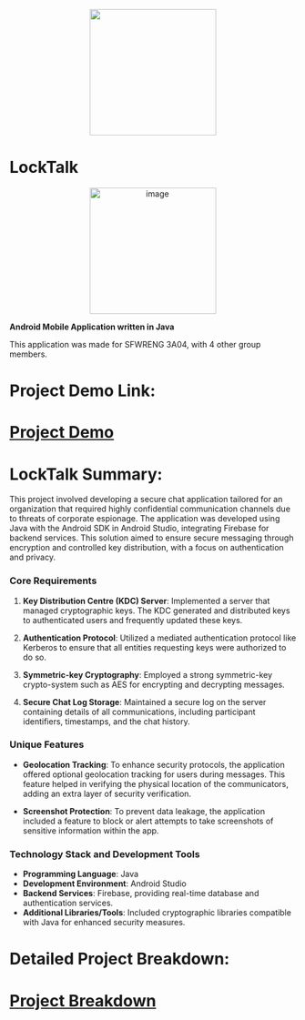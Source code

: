 <p align="center">
  <img src="https://github.com/Aryanpatel335/LockTalk/assets/42017629/7a7451dd-616c-4226-9ddb-ff0abf3a72f3" width="222">
</p>

# LockTalk

<p align="center">
  <img width="222" alt="image" src="https://github.com/Aryanpatel335/LockTalk/assets/42017629/9751cb02-f4bb-421a-bd8f-61ee152a2e81">
</p>



**Android Mobile Application written in Java**

This application was made for SFWRENG 3A04, with 4 other group members.

# Project Demo Link:

# [Project Demo](https://youtu.be/3CSwkFuFJS4)

# LockTalk Summary:

This project involved developing a secure chat application tailored for an organization that required highly confidential communication channels due to threats of corporate espionage. The application was developed using Java with the Android SDK in Android Studio, integrating Firebase for backend services. This solution aimed to ensure secure messaging through encryption and controlled key distribution, with a focus on authentication and privacy.

### Core Requirements

1. **Key Distribution Centre (KDC) Server**: Implemented a server that managed cryptographic keys. The KDC generated and distributed keys to authenticated users and frequently updated these keys.

2. **Authentication Protocol**: Utilized a mediated authentication protocol like Kerberos to ensure that all entities requesting keys were authorized to do so.

3. **Symmetric-key Cryptography**: Employed a strong symmetric-key crypto-system such as AES for encrypting and decrypting messages.

4. **Secure Chat Log Storage**: Maintained a secure log on the server containing details of all communications, including participant identifiers, timestamps, and the chat history.

### Unique Features

- **Geolocation Tracking**: To enhance security protocols, the application offered optional geolocation tracking for users during messages. This feature helped in verifying the physical location of the communicators, adding an extra layer of security verification.

- **Screenshot Protection**: To prevent data leakage, the application included a feature to block or alert attempts to take screenshots of sensitive information within the app.

### Technology Stack and Development Tools

- **Programming Language**: Java
- **Development Environment**: Android Studio
- **Backend Services**: Firebase, providing real-time database and authentication services.
- **Additional Libraries/Tools**: Included cryptographic libraries compatible with Java for enhanced security measures.


# Detailed Project Breakdown:

# [Project Breakdown](https://github.com/Aryanpatel335/LockTalk/files/15211016/3A04_D4.pdf)


